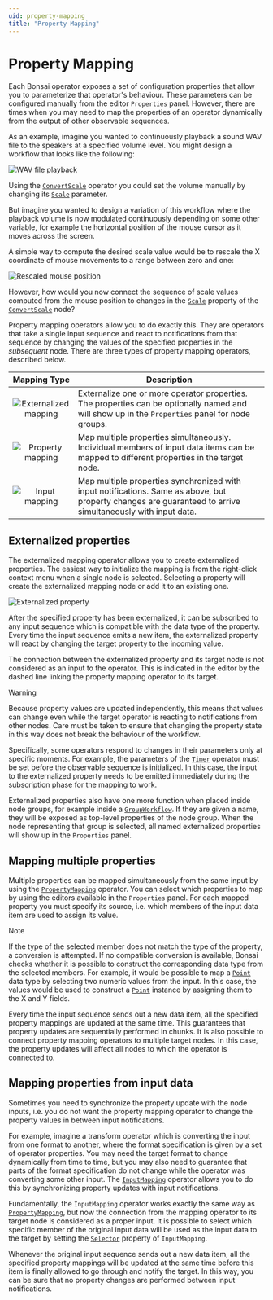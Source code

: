 ```yaml
---
uid: property-mapping
title: "Property Mapping"
---
```


# Property Mapping

Each Bonsai operator exposes a set of configuration properties that allow you to parameterize that operator's behaviour. These parameters can be configured manually from the editor `Properties` panel. However, there are times when you may need to map the properties of an operator dynamically from the output of other observable sequences.

As an example, imagine you wanted to continuously playback a sound WAV file to the speakers at a specified volume level. You might design a workflow that looks like the following:

![WAV file playback](~/images/language-wavplayback.svg)

Using the [`ConvertScale`](xref:Bonsai.Dsp.ConvertScale) operator you could set the volume manually by changing its [`Scale`](xref:Bonsai.Dsp.ConvertScale.Scale) parameter.

But imagine you wanted to design a variation of this workflow where the playback volume is now modulated continuously depending on some other variable, for example the horizontal position of the mouse cursor as it moves across the screen.

A simple way to compute the desired scale value would be to rescale the X coordinate of mouse movements to a range between zero and one:

![Rescaled mouse position](~/images/language-mouserescale.svg)

However, how would you now connect the sequence of scale values computed from the mouse position to changes in the [`Scale`](xref:Bonsai.Dsp.ConvertScale.Scale) property of the [`ConvertScale`](xref:Bonsai.Dsp.ConvertScale) node?

Property mapping operators allow you to do exactly this. They are operators that take a single input sequence and react to notifications from that sequence by changing the values of the specified properties in the *subsequent* node. There are three types of property mapping operators, described below.

| Mapping Type | Description |
| :----------: | ----------- |
| ![Externalized mapping](~/images/language-externalizedmapping.svg) | Externalize one or more operator properties. The properties can be optionally named and will show up in the `Properties` panel for node groups. |
| ![Property mapping](~/images/language-propertymapping.svg) | Map multiple properties simultaneously. Individual members of input data items can be mapped to different properties in the target node. |
| ![Input mapping](~/images/language-inputmapping.svg) | Map multiple properties synchronized with input notifications. Same as above, but property changes are guaranteed to arrive simultaneously with input data. |

## Externalized properties

The externalized mapping operator allows you to create externalized properties. The easiest way to initialize the mapping is from the right-click context menu when a single node is selected. Selecting a property will create the externalized mapping node or add it to an existing one.

![Externalized property](~/images/language-externalizedproperty.png)

After the specified property has been externalized, it can be subscribed to any input sequence which is compatible with the data type of the property. Every time the input sequence emits a new item, the externalized property will react by changing the target property to the incoming value.

The connection between the externalized property and its target node is not considered as an input to the operator. This is indicated in the editor by the dashed line linking the property mapping operator to its target.

> [!Warning]
> Because property values are updated independently, this means that values can change even while the target operator is reacting to notifications from other nodes. Care must be taken to ensure that changing the property state in this way does not break the behaviour of the workflow.
>
> Specifically, some operators respond to changes in their parameters only at specific moments. For example, the parameters of the [`Timer`](xref:Bonsai.Reactive.Timer) operator must be set before the observable sequence is initialized. In this case, the input to the externalized property needs to be emitted immediately during the subscription phase for the mapping to work.

Externalized properties also have one more function when placed inside node groups, for example inside a [`GroupWorkflow`](xref:Bonsai.Expressions.GroupWorkflowBuilder). If they are given a name, they will be exposed as top-level properties of the node group. When the node representing that group is selected, all named externalized properties will show up in the `Properties` panel.

## Mapping multiple properties

Multiple properties can be mapped simultaneously from the same input by using the [`PropertyMapping`](xref:Bonsai.Expressions.PropertyMappingBuilder) operator. You can select which properties to map by using the editors available in the `Properties` panel. For each mapped property you must specify its source, i.e. which members of the input data item are used to assign its value.

> [!Note]
> If the type of the selected member does not match the type of the property, a conversion is attempted. If no compatible conversion is available, Bonsai checks whether it is possible to construct the corresponding data type from the selected members. For example, it would be possible to map a [`Point`](xref:OpenCV.Net.Point) data type by selecting two numeric values from the input. In this case, the values would be used to construct a [`Point`](xref:OpenCV.Net.Point) instance by assigning them to the X and Y fields.

Every time the input sequence sends out a new data item, all the specified property mappings are updated at the same time. This guarantees that property updates are sequentially performed in chunks. It is also possible to connect property mapping operators to multiple target nodes. In this case, the property updates will affect all nodes to which the operator is connected to.

## Mapping properties from input data

Sometimes you need to synchronize the property update with the node inputs, i.e. you do not want the property mapping operator to change the property values in between input notifications.

For example, imagine a transform operator which is converting the input from one format to another, where the format specification is given by a set of operator properties. You may need the target format to change dynamically from time to time, but you may also need to guarantee that parts of the format specification do not change while the operator was converting some other input. The [`InputMapping`](xref:Bonsai.Expressions.InputMappingBuilder) operator allows you to do this by synchronizing property updates with input notifications.

Fundamentally, the `InputMapping` operator works exactly the same way as [`PropertyMapping`](xref:Bonsai.Expressions.PropertyMappingBuilder), but now the connection from the mapping operator to its target node is considered as a proper input. It is possible to select which specific member of the original input data will be used as the input data to the target by setting the [`Selector`](xref:Bonsai.Expressions.InputMappingBuilder.Selector) property of `InputMapping`.

Whenever the original input sequence sends out a new data item, all the specified property mappings will be updated at the same time before this item is finally allowed to go through and notify the target. In this way, you can be sure that no property changes are performed between input notifications.